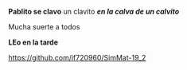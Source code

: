 
**Pablito 
se
clavo**
un
clavito
***en 
la
calva
de
un
calvito***


Mucha suerte a todos 

**LEo en la tarde**

https://github.com/if720960/SimMat-19_2
